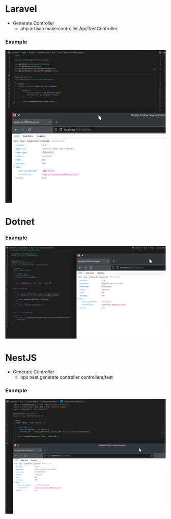 
# Laravel

- Generate Controller
  - php artisan make:controller Api/TestController

### Example
![Screenshot of laravel controller](imgs/laravel-controller.png)


# Dotnet
### Example
![Screenshot of dotnet controller](imgs/dotnet-controller.png)


# NestJS

- Generate Controller
  - npx nest generate controller controllers/test

### Example
![Screenshot of nestjs controller](imgs/nestjs-controller.png)